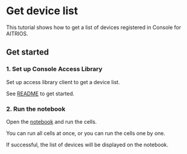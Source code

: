# Get device list

This tutorial shows how to get a list of devices registered in Console for AITRIOS.

## Get started

### 1. Set up Console Access Library
Set up access library client to get a device list.

See [README](../../../_common/set_up_console_client/README.md) to get started.

### 2. Run the notebook
Open the [notebook](./get_device_list.ipynb) and run the cells.

You can run all cells at once, or you can run the cells one by one.

If successful, the list of devices will be displayed on the notebook.
